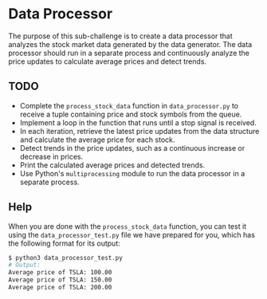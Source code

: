 # Data Processor

The purpose of this sub-challenge is to create a data processor that analyzes the stock market data generated by the data generator. The data processor should run in a separate process and continuously analyze the price updates to calculate average prices and detect trends.

## TODO

- Complete the `process_stock_data` function in `data_processor.py` to receive a tuple containing price and stock symbols from the queue.
- Implement a loop in the function that runs until a stop signal is received.
- In each iteration, retrieve the latest price updates from the data structure and calculate the average price for each stock.
- Detect trends in the price updates, such as a continuous increase or decrease in prices.
- Print the calculated average prices and detected trends.
- Use Python's `multiprocessing` module to run the data processor in a separate process.

## Help

When you are done with the `process_stock_data` function, you can test it using the `data_processor_test.py` file we have prepared for you, which has the following format for its output:

```zsh
$ python3 data_processor_test.py
# Output:
Average price of TSLA: 100.00
Average price of TSLA: 150.00
Average price of TSLA: 200.00
```
